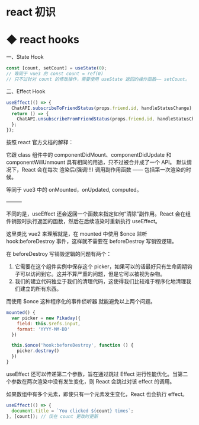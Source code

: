 # react 初识

# ◆ react hooks
一、State Hook
```js
const [count, setCount] = useState(0);
// 等同于 vue3 的 const count = ref(0)
// 只不过针对 count 的修改操作，需要使用 useState 返回的操作函数—— setCount。
```
二、Effect Hook
```js
useEffect(() => {
  ChatAPI.subscribeToFriendStatus(props.friend.id, handleStatusChange);
  return () => {
    ChatAPI.unsubscribeFromFriendStatus(props.friend.id, handleStatusChange);
  };
});
```
按照 react 官方文档的解释：

它跟 class 组件中的 componentDidMount、componentDidUpdate 和 componentWillUnmount 具有相同的用途，只不过被合并成了一个 API。
默认情况下，React 会在每次 渲染后(强调!!!) 调用副作用函数 —— 包括第一次渲染的时候。

等同于 vue3 中的 onMounted，onUpdated, computed。

———

不同的是，useEffect 还会返回一个函数来指定如何“清除”副作用。React 会在组件销毁时执行返回的函数，然后在后续渲染时重新执行 useEffect。

这里类比 vue2 来理解就是，在 mounted 中使用 $once 监听 hook:beforeDestroy 事件，这样就不需要在 beforeDestroy 写销毁逻辑。

在 beforeDestroy 写销毁逻辑的问题有两个：

1. 它需要在这个组件实例中保存这个 picker，如果可以的话最好只有生命周期钩子可以访问到它。这并不算严重的问题，但是它可以被视为杂物。
2. 我们的建立代码独立于我们的清理代码，这使得我们比较难于程序化地清理我们建立的所有东西。

而使用 $once 这种程序化的事件侦听器 就能避免以上两个问题。
```js
mounted() {
  var picker = new Pikaday({
    field: this.$refs.input,
    format: 'YYYY-MM-DD'
  })

  this.$once('hook:beforeDestroy', function () {
    picker.destroy()
  })
}
```

useEffect 还可以传递第二个参数，旨在通过跳过 Effect 进行性能优化。当第二个参数在两次渲染中没有发生变化，则 React 会跳过对该 effect 的调用。

如果数组中有多个元素，即使只有一个元素发生变化，React 也会执行 effect。
```js
useEffect(() => {
  document.title = `You clicked ${count} times`;
}, [count]); // 仅在 count 更改时更新
```